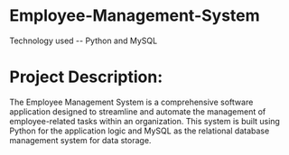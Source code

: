 # Employee-Management-System
Technology used -- Python and MySQL 

# Project Description:

The Employee Management System is a comprehensive software application designed to streamline and automate the management of employee-related tasks within an organization.
This system is built using Python for the application logic and MySQL as the relational database management system for data storage.
